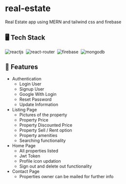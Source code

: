 # real-estate
Real Estate app using MERN and tailwind css and firebase

## 🖥️ Tech Stack
![reactjs](https://img.shields.io/badge/React-20232A?style=for-the-badge&logo=react&logoColor=61DAFB)&nbsp;
![react-router](https://img.shields.io/badge/React_Router-CA4245?style=for-the-badge&logo=react-router&logoColor=white)&nbsp;
![firebase](https://img.shields.io/badge/Firebase-FFCA28?style=for-the-badge&logo=firebase&logoColor=white)&nbsp;
![mongodb](https://img.shields.io/badge/MongoDB-green?style=for-the-badge&logo=mongodb&logoColor=white)&nbsp;

## 🚀 Features

* Authentication
    * Login User
    * Signup User
    * Google With Login
    * Reset Password
    * Update Information
* Listing Page
    * Pictures of the property 
    * Property Price
    * Property Discounted Price
    * Property Sell / Rent option
    * Property amenities
    * Searching functionality
* Home Page
    * All properties listed
    * Jwt Token 
    * Profile icon updation
    * Sign out and delete out functionality
* Contact Page
    * Properties owner can be mailed for further info 

  
